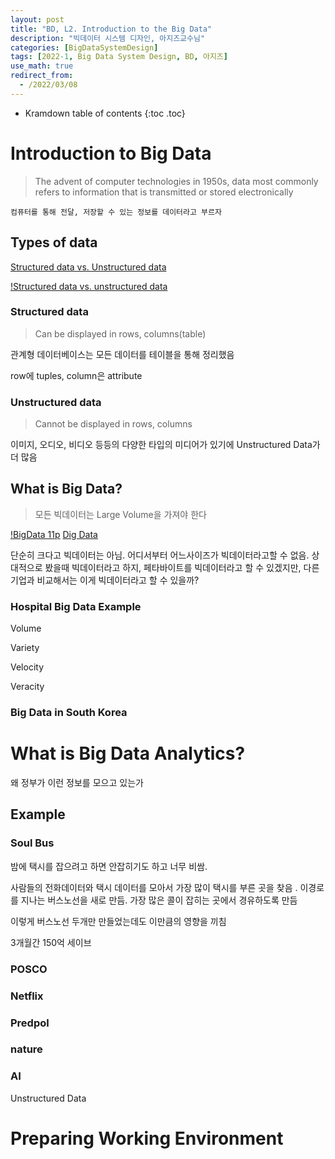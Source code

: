 ```yaml
---
layout: post
title: "BD, L2. Introduction to the Big Data"
description: "빅데이터 시스템 디자인, 아지즈교수님"
categories: [BigDataSystemDesign]
tags: [2022-1, Big Data System Design, BD, 아지즈]
use_math: true
redirect_from:
  - /2022/03/08
---
```


* Kramdown table of contents
{:toc .toc} 

# Introduction to Big Data

> The advent of computer technologies in 1950s, data most commonly refers to information that is transmitted or stored electronically

`컴퓨터를 통해 전달, 저장할 수 있는 정보를 데이터라고 부르자`

## Types of data

[Structured data vs. Unstructured data](https://lawtomated.com/structured-data-vs-unstructured-data-what-are-they-and-why-care/)

[!Structured data vs. unstructured data](https://lawtomated.com/wp-content/uploads/2019/04/structuredVsUnstructuredIgneos.png)

### Structured data

> Can be displayed in rows, columns(table)

관계형 데이터베이스는 모든 데이터를 테이블을 통해 정리했음

row에 tuples, column은 attribute

### Unstructured data

> Cannot be displayed in rows, columns

이미지, 오디오, 비디오 등등의 다양한 타입의 미디어가 있기에 Unstructured Data가 더 많음

## What is Big Data?

> 모든 빅데이터는 Large Volume을 가져야 한다

[!BigData 11p]()
[Dig Data](https://opensistemas.com/en/the-four-vs-of-big-data/)

단순히 크다고 빅데이터는 아님. 어디서부터 어느사이즈가 빅데이터라고할 수 없음. 상대적으로 봤을때 빅데이터라고 하지, 페타바이트를 빅데이터라고 할 수 있겠지만, 다른 기업과 비교해서는 이게 빅데이터라고 할 수 있을까?

### Hospital Big Data Example

Volume

Variety

Velocity

Veracity

### Big Data in South Korea



# What is Big Data Analytics?

왜 정부가 이런 정보를 모으고 있는가

## Example

### Soul Bus

 밤에 택시를 잡으려고 하면 안잡히기도 하고 너무 비쌈.

사람들의 전화데이터와 택시 데이터를 모아서 가장 많이 택시를 부른 곳을 찾음
. 이경로를 지나는 버스노선을 새로 만듬. 가장 많은 콜이 잡히는 곳에서 경유하도록 만듬

이렇게 버스노선 두개만 만들었는데도 이만큼의 영향을 끼침

3개월간 150억 세이브


### POSCO

### Netflix

### Predpol

### nature

### AI

Unstructured Data



# Preparing Working Environment
